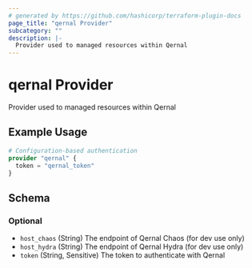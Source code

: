 ```yaml
---
# generated by https://github.com/hashicorp/terraform-plugin-docs
page_title: "qernal Provider"
subcategory: ""
description: |-
  Provider used to managed resources within Qernal
---
```


# qernal Provider

Provider used to managed resources within Qernal

## Example Usage

```terraform
# Configuration-based authentication
provider "qernal" {
  token = "qernal_token"
}
```

<!-- schema generated by tfplugindocs -->
## Schema

### Optional

- `host_chaos` (String) The endpoint of Qernal Chaos (for dev use only)
- `host_hydra` (String) The endpoint of Qernal Hydra (for dev use only)
- `token` (String, Sensitive) The token to authenticate with Qernal
